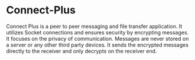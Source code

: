 # Connect-Plus
Connect Plus is a peer to peer messaging and file transfer application. It utilizes Socket connections and ensures security by encrypting messages.
It focuses on the privacy of communication. Messages are never stored on a server or any other third party devices. It sends the encrypted messages directly to the receiver and only decrypts on the receiver end.

